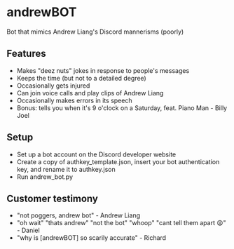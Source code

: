 # andrewBOT
Bot that mimics Andrew Liang's Discord mannerisms (poorly)

## Features
- Makes "deez nuts" jokes in response to people's messages
- Keeps the time (but not to a detailed degree)
- Occasionally gets injured
- Can join voice calls and play clips of Andrew Liang
- Occasionally makes errors in its speech
- Bonus: tells you when it's 9 o'clock on a Saturday, feat. Piano Man - Billy Joel

## Setup
- Set up a bot account on the Discord developer website
- Create a copy of authkey_template.json, insert your bot authentication key, and rename it to authkey.json
- Run andrew_bot.py

## Customer testimony
- "not poggers, andrew bot" - Andrew Liang
- "oh wait" "thats andrew" "not the bot" "whoop" "cant tell them apart 😩" - Daniel
- "why is [andrewBOT] so scarily accurate" - Richard
